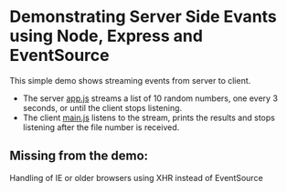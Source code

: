 Demonstrating Server Side Evants using Node, Express and EventSource
====================================================================

This simple demo shows streaming events from server to client.

* The server [app.js](https://github.com/TravelingTechGuy/express-eventsource/blob/master/app.js) streams a list of 10 random numbers, one every 3 seconds, or until the client stops listening.
* The client [main.js](https://github.com/TravelingTechGuy/express-eventsource/blob/master/public/javascripts/main.js) listens to the stream, prints the results and stops listening after the file number is received.


Missing from the demo:
----------------------
Handling of IE or older browsers using XHR instead of EventSource